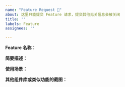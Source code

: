 ```yaml
---
name: "Feature Request 🚀"
about: 这里只能提交 Feature 请求，提交其他无关信息会被关闭
title: ''
labels: Feature
assignees: ''

---
```


<!--
以下为必读项，不仔细阅读会导致你的 Issue 被关闭：

1. 该分类下只能提交 Feature，如果要询问使用方法等，请前往讨论区：https://github.com/Onlylonger/w-ui/discussions
2. 请严格按照下面要求的信息进行填写，不完整的信息将不会得到任何回复
3. 请尽量详细的描述清楚你的需求，并附带上截图。
-->

**Feature 名称：**

**简要描述：**

**使用场景：**

**其他组件库或类似功能的截图：**
